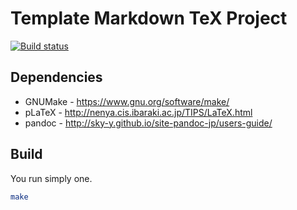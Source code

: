 # Template Markdown TeX Project

[![Build status][travis-image]][travis-url]

## Dependencies

 * GNUMake - https://www.gnu.org/software/make/
 * pLaTeX - http://nenya.cis.ibaraki.ac.jp/TIPS/LaTeX.html
 * pandoc - http://sky-y.github.io/site-pandoc-jp/users-guide/

## Build

You run simply one.

```bash
make
```

[travis-image]: https://travis-ci.org/mizunashi-mana/template-mdtexproj.svg?branch=master
[travis-url]: https://travis-ci.org/mizunashi-mana/template-mdtexproj